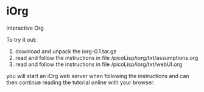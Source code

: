 iOrg
====

Interactive Org

To try it out:

  1. download and unpack the iorg-0.1.tar.gz
  2. read and follow the instructions in file /picoLisp/iorg/txt/assumptions.org
  3. read and follow the instructions in file /picoLisp/iorg/txt/webUI.org

you will start an iOrg web server when following the instructions and can then
continue reading the tutorial online with your browser.




